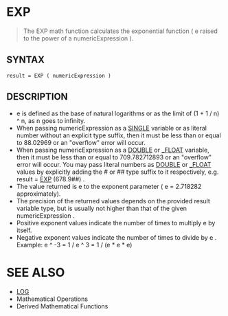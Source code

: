 # EXP
> The EXP math function calculates the exponential function ( e raised to the power of a numericExpression ).

## SYNTAX
`result = EXP ( numericExpression )`

## DESCRIPTION
* e is defined as the base of natural logarithms or as the limit of (1 + 1 / n) ^ n, as n goes to infinity.
* When passing numericExpression as a [SINGLE](SINGLE.md) variable or as literal number without an explicit type suffix, then it must be less than or equal to 88.02969 or an "overflow" error will occur.
* When passing numericExpression as a [DOUBLE](DOUBLE.md) or [_FLOAT](_FLOAT.md) variable, then it must be less than or equal to 709.782712893 or an "overflow" error will occur. You may pass literal numbers as [DOUBLE](DOUBLE.md) or [_FLOAT](_FLOAT.md) values by explicitly adding the # or ## type suffix to it respectively, e.g. result = [EXP](EXP.md) (678.9##) .
* The value returned is e to the exponent parameter ( e = 2.718282 approximately).
* The precision of the returned values depends on the provided result variable type, but is usually not higher than that of the given numericExpression .
* Positive exponent values indicate the number of times to multiply e by itself.
* Negative exponent values indicate the number of times to divide by e . Example: e ^ -3 = 1 / e ^ 3 = 1 / (e * e * e)


# SEE ALSO
* [LOG](LOG.md)
* Mathematical Operations
* Derived Mathematical Functions

